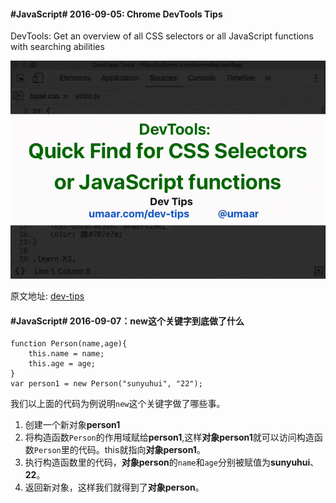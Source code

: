 #### #JavaScript# 2016-09-05: Chrome DevTools Tips
DevTools: Get an overview of all CSS selectors or all JavaScript functions with searching abilities

![](image/go-to-member.gif)

原文地址: [dev-tips](https://umaar.com/dev-tips/)

#### #JavaScript# 2016-09-07：new这个关键字到底做了什么

	function Person(name,age){
		this.name = name;
		this.age = age;
	}
	var person1 = new Person("sunyuhui", "22");

我们以上面的代码为例说明`new`这个关键字做了哪些事。

1. 创建一个新对象**person1**
2. 将构造函数`Person`的作用域赋给**person1**,这样**对象person1**就可以访问构造函数`Person`里的代码。this就指向**对象person1**。
3. 执行构造函数里的代码，**对象person**的`name`和`age`分别被赋值为**sunyuhui**、**22**。
4. 返回新对象，这样我们就得到了**对象person**。

